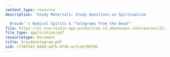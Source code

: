 ```yaml
---
content_type: resource
description: 'Study Materials: Study Questions on Spiritualism

  Braude''s Radical Spirits & "Telegrams from the Dead"'
file: https://ol-ocw-studio-app-production.s3.amazonaws.com/courses/21a-211-magic-witchcraft-and-the-spirit-world-fall-2003/c730f3420db9a07b0fdbecfcde78df05_braudetelegram.pdf
file_type: application/pdf
resourcetype: Document
title: braudetelegram.pdf
uid: c730f342-0db9-a07b-0fdb-ecfcde78df05
---
```

